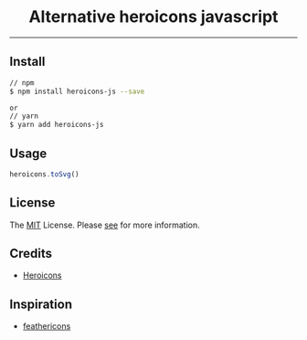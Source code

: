 <div align="center">
    <h1> Alternative heroicons javascript </h1>
</div>

---

## Install

```bash
// npm
$ npm install heroicons-js --save

or
// yarn
$ yarn add heroicons-js
```

## Usage

```js
heroicons.toSvg()
```

## License

The [MIT](LICENSE) License. Please [see](http://opensource.org/licenses/MIT) for more information.

## Credits

- [Heroicons](https://heroicons.com/)

## Inspiration

- [feathericons](https://github.com/feathericons/feather)
